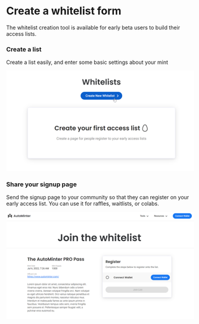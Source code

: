 # Create a whitelist form

The whitelist creation tool is available for early beta users to build their access lists.

### Create a list

Create a list easily, and enter some basic settings about your mint

![](<../.gitbook/assets/image (5) (1).png>)

### Share your signup page

Send the signup page to your community so that they can register on your early access list. You can use it for raffles, waitlists, or colabs.

![](<../.gitbook/assets/image (6).png>)
